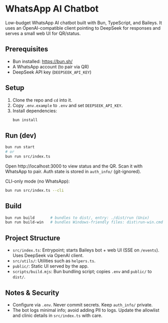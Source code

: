 # WhatsApp AI Chatbot

Low-budget WhatsApp AI chatbot built with Bun, TypeScript, and Baileys. It uses an OpenAI-compatible client pointing to DeepSeek for responses and serves a small web UI for QR/status.

## Prerequisites
- Bun installed: https://bun.sh/
- A WhatsApp account (to pair via QR)
- DeepSeek API key (`DEEPSEEK_API_KEY`)
 

## Setup
1. Clone the repo and `cd` into it.
2. Copy `.env.example` to `.env` and set `DEEPSEEK_API_KEY`.
3. Install dependencies:
   ```bash
   bun install
   ```

## Run (dev)
```bash
bun run start
# or
bun run src/index.ts
```
Open http://localhost:3000 to view status and the QR. Scan it with WhatsApp to pair. Auth state is stored in `auth_info/` (git-ignored).

CLI-only mode (no WhatsApp):
```bash
bun run src/index.ts --cli
```

## Build
```bash
bun run build       # bundles to dist/, entry: ./dist/run (Unix)
bun run build-win   # bundles Windows-friendly files: dist\run-win.cmd
```

## Project Structure
- `src/index.ts`: Entrypoint; starts Baileys bot + web UI (SSE on `/events`). Uses DeepSeek via OpenAI client.
- `src/utils/`: Utilities such as `helpers.ts`.
- `public/`: Static UI served by the app.
- `scripts/build.mjs`: Bun bundling script; copies `.env` and `public/` to `dist/`.

## Notes & Security
- Configure via `.env`. Never commit secrets. Keep `auth_info/` private.
- The bot logs minimal info; avoid adding PII to logs. Update the allowlist and clinic details in `src/index.ts` with care.
